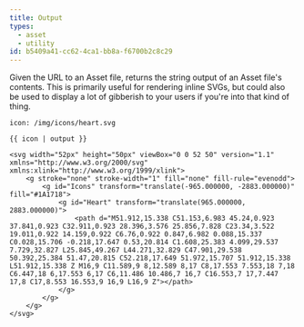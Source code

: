 ```yaml
---
title: Output
types:
  - asset
  - utility
id: b5409a41-cc62-4ca1-bb8a-f6700b2c8c29
---
```

Given the URL to an Asset file, returns the string output of an Asset file's contents. This is primarily useful for rendering inline SVGs, but could also be used to display a lot of gibberish to your users if you're into that kind of thing.

``` .language-yaml
icon: /img/icons/heart.svg
```

```
{{ icon | output }}
```

``` .language-output
<svg width="52px" height="50px" viewBox="0 0 52 50" version="1.1" xmlns="http://www.w3.org/2000/svg" xmlns:xlink="http://www.w3.org/1999/xlink">
    <g stroke="none" stroke-width="1" fill="none" fill-rule="evenodd">
        <g id="Icons" transform="translate(-965.000000, -2883.000000)" fill="#1A1718">
            <g id="Heart" transform="translate(965.000000, 2883.000000)">
                <path d="M51.912,15.338 C51.153,6.983 45.24,0.923 37.841,0.923 C32.911,0.923 28.396,3.576 25.856,7.828 C23.34,3.522 19.011,0.922 14.159,0.922 C6.76,0.922 0.847,6.982 0.088,15.337 C0.028,15.706 -0.218,17.647 0.53,20.814 C1.608,25.383 4.099,29.537 7.729,32.827 L25.845,49.267 L44.271,32.829 C47.901,29.538 50.392,25.384 51.47,20.815 C52.218,17.649 51.972,15.707 51.912,15.338 L51.912,15.338 Z M16,9 C11.589,9 8,12.589 8,17 C8,17.553 7.553,18 7,18 C6.447,18 6,17.553 6,17 C6,11.486 10.486,7 16,7 C16.553,7 17,7.447 17,8 C17,8.553 16.553,9 16,9 L16,9 Z"></path>
            </g>
        </g>
    </g>
</svg>
```
